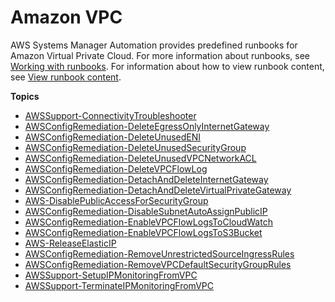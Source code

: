 # Amazon VPC<a name="automation-ref-vpc"></a>

AWS Systems Manager Automation provides predefined runbooks for Amazon Virtual Private Cloud\. For more information about runbooks, see [Working with runbooks](automation-documents.md)\. For information about how to view runbook content, see [View runbook content](automation-documents-reference.md#view-automation-json)\.

**Topics**
+ [AWSSupport\-ConnectivityTroubleshooter](automation-awssupport-connectivitytroubleshooter.md)
+ [AWSConfigRemediation\-DeleteEgressOnlyInternetGateway](automation-aws-delete-egress-igw.md)
+ [AWSConfigRemediation\-DeleteUnusedENI](automation-aws-delete-eni.md)
+ [AWSConfigRemediation\-DeleteUnusedSecurityGroup](automation-aws-delete-ec2-security-group.md)
+ [AWSConfigRemediation\-DeleteUnusedVPCNetworkACL](automation-aws-delete-vpc-nacl.md)
+ [AWSConfigRemediation\-DeleteVPCFlowLog](automation-aws-delete-vpc-flow-log.md)
+ [AWSConfigRemediation\-DetachAndDeleteInternetGateway](automation-aws-detach-delete-igw.md)
+ [AWSConfigRemediation\-DetachAndDeleteVirtualPrivateGateway](automation-aws-detach-delete-vpg.md)
+ [AWS\-DisablePublicAccessForSecurityGroup](automation-aws-disablepublicaccessforsecuritygroup.md)
+ [AWSConfigRemediation\-DisableSubnetAutoAssignPublicIP](automation-aws-disable-subnet-auto-public-ip.md)
+ [AWSConfigRemediation\-EnableVPCFlowLogsToCloudWatch](automation-aws-enable-flow-logs-cw.md)
+ [AWSConfigRemediation\-EnableVPCFlowLogsToS3Bucket](automation-aws-enable-flow-logs-s3.md)
+ [AWS\-ReleaseElasticIP](automation-aws-releaseelasticip.md)
+ [AWSConfigRemediation\-RemoveUnrestrictedSourceIngressRules](automation-aws-remove-unrestricted-source-ingress.md)
+ [AWSConfigRemediation\-RemoveVPCDefaultSecurityGroupRules](automation-aws-remove-default-secg-rules.md)
+ [AWSSupport\-SetupIPMonitoringFromVPC](automation-awssupport-setupipmonitoringfromvpc.md)
+ [AWSSupport\-TerminateIPMonitoringFromVPC](automation-awssupport-terminateipmonitoringfromvpc.md)